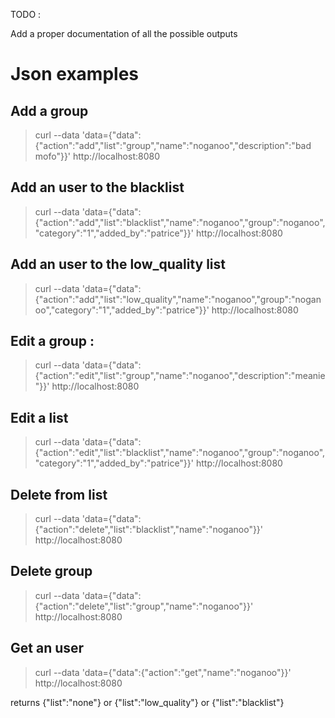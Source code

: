 TODO :

Add a proper documentation of all the possible outputs

# Json examples

## Add a group

> curl --data 'data={"data":{"action":"add","list":"group","name":"noganoo","description":"bad mofo"}}' http://localhost:8080

## Add an user to the blacklist

> curl --data 'data={"data":{"action":"add","list":"blacklist","name":"noganoo","group":"noganoo","category":"1","added_by":"patrice"}}' http://localhost:8080

## Add an user to the low_quality list

> curl --data 'data={"data":{"action":"add","list":"low_quality","name":"noganoo","group":"noganoo","category":"1","added_by":"patrice"}}' http://localhost:8080

## Edit a group :

> curl --data 'data={"data":{"action":"edit","list":"group","name":"noganoo","description":"meanie"}}' http://localhost:8080

## Edit a list

> curl --data 'data={"data":{"action":"edit","list":"blacklist","name":"noganoo","group":"noganoo","category":"1","added_by":"patrice"}}' http://localhost:8080

## Delete from list

> curl --data 'data={"data":{"action":"delete","list":"blacklist","name":"noganoo"}}' http://localhost:8080

## Delete group

> curl --data 'data={"data":{"action":"delete","list":"group","name":"noganoo"}}' http://localhost:8080

## Get an user

> curl --data 'data={"data":{"action":"get","name":"noganoo"}}' http://localhost:8080

returns {"list":"none"} or {"list":"low_quality"} or {"list":"blacklist"}
